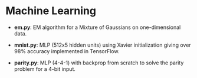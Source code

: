 # Machine Learning

* __em.py__: EM algorithm for a Mixture of Gaussians on one-dimensional data.

* __mnist.py__: MLP (512x5 hidden units) using Xavier initialization giving over 98% accuracy implemented in TensorFlow.

* __parity.py__: MLP (4-4-1) with backprop from scratch to solve the parity problem for a 4-bit input.


